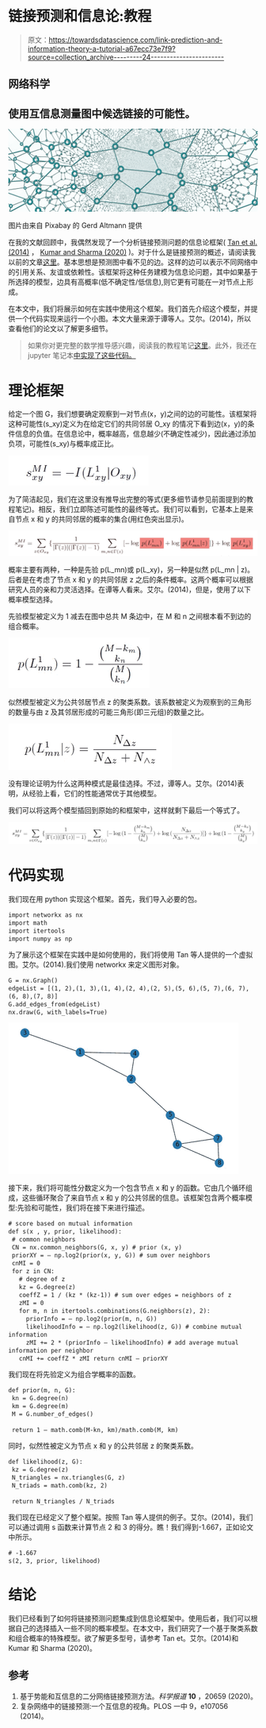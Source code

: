 # 链接预测和信息论:教程

> 原文：<https://towardsdatascience.com/link-prediction-and-information-theory-a-tutorial-a67ecc73e7f9?source=collection_archive---------24----------------------->

## 网络科学

## 使用互信息测量图中候选链接的可能性。

![](img/c97fcd2511ee1ff862622aa81a4a2266.png)

图片由来自 Pixabay 的 Gerd Altmann 提供

在我的文献回顾中，我偶然发现了一个分析链接预测问题的信息论框架( [Tan et al. (2014)](https://journals.plos.org/plosone/article?id=10.1371/journal.pone.0107056) ， [Kumar and Sharma (2020)](https://www.nature.com/articles/s41598-020-77364-9) )。对于什么是链接预测的概述，请阅读我以前的文章[这里](/link-prediction-in-bipartite-graph-ad766e47d75c)。基本思想是预测图中看不见的边。这样的边可以表示不同网络中的引用关系、友谊或依赖性。该框架将这种任务建模为信息论问题，其中如果基于所选择的模型，边具有高概率(低不确定性/低信息),则它更有可能在一对节点上形成。

在本文中，我们将展示如何在实践中使用这个框架。我们首先介绍这个模型，并提供一个代码实现来运行一个小图。本文大量来源于谭等人。艾尔。(2014)，所以查看他们的论文以了解更多细节。

> 如果你对更完整的数学推导感兴趣，阅读我的教程笔记[这里](https://blog.eekosasih.com/notes/link-prediction-mutual-information)。此外，我还在 jupyter 笔记本[中实现了这些代码。](https://github.com/edwardelson/link-prediction)

# 理论框架

给定一个图 G，我们想要确定观察到一对节点(x，y)之间的边的可能性。该框架将这种可能性(s_xy)定义为在给定它们的共同邻居 O_xy 的情况下看到边(x，y)的条件信息的负值。在信息论中，概率越高，信息越少(不确定性减少)，因此通过添加负项，可能性(s_xy)与概率成正比。

![](img/baada2c5dfa93f075e25c783cf567bbf.png)

为了简洁起见，我们在这里没有推导出完整的等式(更多细节请参见前面提到的教程笔记)。相反，我们立即陈述可能性的最终等式。我们可以看到，它基本上是来自节点 x 和 y 的共同邻居的概率的集合(用红色突出显示)。

![](img/46e832e2d534aea0b70a53ed4e47f984.png)

概率主要有两种，一种是先验 p(L_mn)或 p(L_xy)，另一种是似然 p(L_mn | z)。后者是在考虑了节点 x 和 y 的共同邻居 z 之后的条件概率。这两个概率可以根据研究人员的亲和力灵活选择。在谭等人看来。艾尔。(2014)，但是，使用了以下概率模型选择。

先验模型被定义为 1 减去在图中总共 M 条边中，在 M 和 n 之间根本看不到边的组合概率。

![](img/c906db284c4a15ef0d78033b6af90963.png)

似然模型被定义为公共邻居节点 z 的聚类系数。该系数被定义为观察到的三角形的数量与由 z 及其邻居形成的可能三角形(即三元组)的数量之比。

![](img/27a6339e12325c49d261ce4847091da7.png)

没有理论证明为什么这两种模式是最佳选择。不过，谭等人。艾尔。(2014)表明，从经验上看，它们的性能通常优于其他模型。

我们可以将这两个模型插回到原始的和框架中，这样就剩下最后一个等式了。

![](img/528ee16cb9d6d99b1e721d1eaf5330f6.png)

# 代码实现

我们现在用 python 实现这个框架。首先，我们导入必要的包。

```
import networkx as nx
import math
import itertools
import numpy as np
```

为了展示这个框架在实践中是如何使用的，我们将使用 Tan 等人提供的一个虚拟图。艾尔。(2014).我们使用 networkx 来定义图形对象。

```
G = nx.Graph()
edgeList = [(1, 2),(1, 3),(1, 4),(2, 4),(2, 5),(5, 6),(5, 7),(6, 7),(6, 8),(7, 8)]
G.add_edges_from(edgeList)
nx.draw(G, with_labels=True)
```

![](img/fc75ef8449477109a81fbaabb49513ad.png)

接下来，我们将可能性分数定义为一个包含节点 x 和 y 的函数。它由几个循环组成，这些循环聚合了来自节点 x 和 y 的公共邻居的信息。该框架包含两个概率模型:先验和可能性，我们将在接下来进行描述。

```
# score based on mutual information
def s(x , y, prior, likelihood):
 # common neighbors
 CN = nx.common_neighbors(G, x, y) # prior (x, y)
 priorXY = — np.log2(prior(x, y, G)) # sum over neighbors
 cnMI = 0
 for z in CN:
   # degree of z
   kz = G.degree(z)
   coeffZ = 1 / (kz * (kz-1)) # sum over edges = neighbors of z
   zMI = 0
   for m, n in itertools.combinations(G.neighbors(z), 2):
     priorInfo = — np.log2(prior(m, n, G))
     likelihoodInfo = — np.log2(likelihood(z, G)) # combine mutual information
     zMI += 2 * (priorInfo — likelihoodInfo) # add average mutual information per neighbor
   cnMI += coeffZ * zMI return cnMI — priorXY
```

我们现在将先验定义为组合学概率的函数。

```
def prior(m, n, G):
 kn = G.degree(n)
 km = G.degree(m)
 M = G.number_of_edges()

 return 1 — math.comb(M-kn, km)/math.comb(M, km)
```

同时，似然性被定义为节点 x 和 y 的公共邻居 z 的聚类系数。

```
def likelihood(z, G):
 kz = G.degree(z)
 N_triangles = nx.triangles(G, z)
 N_triads = math.comb(kz, 2)

 return N_triangles / N_triads
```

我们现在已经定义了整个框架。按照 Tan 等人提供的例子。艾尔。(2014)，我们可以通过调用 s 函数来计算节点 2 和 3 的得分。瞧！我们得到-1.667，正如论文中所示。

```
# -1.667
s(2, 3, prior, likelihood)
```

# 结论

我们已经看到了如何将链接预测问题集成到信息论框架中。使用后者，我们可以根据自己的选择插入一些不同的概率模型。在本文中，我们研究了一个基于聚类系数和组合概率的特殊模型。欲了解更多型号，请参考 Tan et。艾尔。(2014)和 Kumar 和 Sharma (2020)。

## 参考

1.  基于势能和互信息的二分网络链接预测方法。*科学报道* **10** ，20659 (2020)。
2.  复杂网络中的链接预测:一个互信息的视角。PLOS 一中 9，e107056 (2014)。